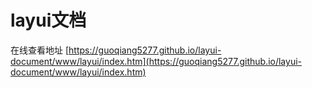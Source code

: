 # layui文档
在线查看地址 [https://guoqiang5277.github.io/layui-document/www/layui/index.htm](https://guoqiang5277.github.io/layui-document/www/layui/index.htm)
